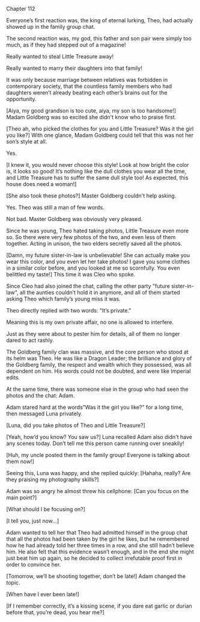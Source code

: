 Chapter 112

Everyone’s first reaction was, the king of eternal lurking, Theo, had actually showed up in the family group chat.


The second reaction was, my god, this father and son pair were simply too much, as if they had stepped out of a magazine!


Really wanted to steal Little Treasure away!


Really wanted to marry their daughters into that family!


It was only because marriage between relatives was forbidden in contemporary society, that the countless family members who had daughters weren’t already beating each other’s brains out for the opportunity.


[Aiya, my good grandson is too cute, aiya, my son is too handsome!] Madam Goldberg was so excited she didn't know who to praise first.


[Theo ah, who picked the clothes for you and Little Treasure? Was it the girl you like?] With one glance, Madam Goldberg could tell that this was not her son’s style at all.


Yes.


[I knew it, you would never choose this style! Look at how bright the color is, it looks so good! It’s nothing like the dull clothes you wear all the time, and Little Treasure has to suffer the same dull style too! As expected, this house does need a woman!]


[She also took these photos?] Master Goldberg couldn't help asking.


Yes. Theo was still a man of few words.


Not bad. Master Goldberg was obviously very pleased.


Since he was young, Theo hated taking photos, Little Treasure even more so. So there were very few photos of the two, and even less of them together. Acting in unison, the two elders secretly saved all the photos.


[Damn, my future sister-in-law is unbelievable! She can actually make you wear this color, and you even let her take photos! I gave you some clothes in a similar color before, and you looked at me so scornfully. You even belittled my taste!] This time it was Cleo who spoke.


Since Cleo had also joined the chat, calling the other party "future sister-in-law", all the aunties couldn’t hold it in anymore, and all of them started asking Theo which family’s young miss it was.


Theo directly replied with two words: "It’s private."


Meaning this is my own private affair, no one is allowed to interfere.


Just as they were about to pester him for details, all of them no longer dared to act rashly.


The Goldberg family clan was massive, and the core person who stood at its helm was Theo. He was like a Dragon Leader; the brilliance and glory of the Goldberg family, the respect and wealth which they possessed, was all dependent on him. His words could not be doubted, and were like Imperial edits.


At the same time, there was someone else in the group who had seen the photos and the chat: Adam.


Adam stared hard at the words"Was it the girl you like?" for a long time, then messaged Luna privately.


[Luna, did you take photos of Theo and Little Treasure?]


[Yeah, how’d you know? You saw us?] Luna recalled Adam also didn't have any scenes today. Don’t tell me this person came running over sneakily!


[Huh, my uncle posted them in the family group! Everyone is talking about them now!]


Seeing this, Luna was happy, and she replied quickly: [Hahaha, really? Are they praising my photography skills?]


Adam was so angry he almost threw his cellphone: [Can you focus on the main point?]


[What should I be focusing on?]


[I tell you, just now…]


Adam wanted to tell her that Theo had admitted himself in the group chat that all the photos had been taken by the girl he likes, but he remembered how he had already told her three times in a row, and she still hadn’t believe him. He also felt that this evidence wasn’t enough, and in the end she might just beat him up again, so he decided to collect irrefutable proof first in order to convince her.


[Tomorrow, we’ll be shooting together, don’t be late!] Adam changed the topic.


[When have I ever been late!]


[If I remember correctly, it’s a kissing scene, if you dare eat garlic or durian before that, you’re dead, you hear me?]

